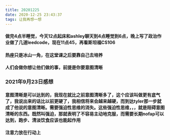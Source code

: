 ```yaml
---
title: 20201225
date: 2020-12-25 23:43:37
tags: 让我再想一想
---
```

#### 做完4点半睡觉，今天12点起床和ashley聊天到4点睡觉到6点，晚上写了政治作业做了几道leedcode，现在11点45，再看斯坦福CS106
#### 热座只是冰山一角，在这堂课之后要靠自己去培养
#### 人们会做你想让他们做的事，前提是你要意图清晰
### 2021年9月23日感想
#### 意图清晰是可以达到的，我现在就比之前意图清晰多了，这个应该叫做更有底气了，我说出来的话比以前更硬了，我相信将来会越来越硬，而到达tyler那一步就成了他说的意图清晰。需要强迫性思维的消失。这些强迫性思维，，，就是阻碍意图清晰的东西。既然叫强迫，那就表明了不容易主动地克服，而需要长期nofap可以达到，跑步、清淡饮食应该也能起作用
#### 注意力放在行动上